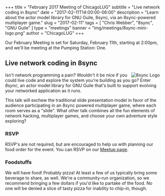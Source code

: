 +++
title = "February 2017 Meeting of ChicagoLUG"
subtitle = "Live network coding in 8sync"
date = "2017-02-11T14:00:00-06:00"
description = "Learn about the actor model library for GNU Guile, 8sync, via an 8sync-powered multiplayer game."
slug = "2017-02-11"
tags = [ "Chris Webber", "8sync", "GNU Guile" ] 
type = "meetings"
banner = "img/meetings/8sync-mini-logo.png"
author = "ChicagoLUG"
+++

Our February Meeting is set for Saturday, February 11th, starting at 2:00pm,
and we'll be meeting at the Pumping Station: One.


## Live network coding in 8sync

<img src="/img/meetings/8sync-logo-500px.png" alt="8sync Logo" style="float:right;">

Isn't network programming a pain?  Wouldn't it be nice if you could live code
and explore the system you're building as you go?  Enter *8sync*, an actor
model library for GNU Guile that's built to support evolving your networked
application as it runs.

This talk will exchew the traditional slide presentation model in favor of the
audience participating in an 8sync powered multiplayer game, where each room
serves as a "slide".  What other talk combines all the fun elements of network
hacking, multiplayer games, and choose your own adventure style exploring?

### RSVP

RSVP's are not required, but are encouraged to help us with planning our food
order for the event. You can RSVP on our
[Meetup page](https://www.meetup.com/wclug-org/).

### Foodstuffs

We will have food! Probably pizza! At least a few of us typically bring some
beverage to share, as well. We're a community-run organization, so we recommend
bringing a few dollars if you'd like to partake of the food. No one will be
denied a slice of tasty pizza for inability to chip-in, though.
